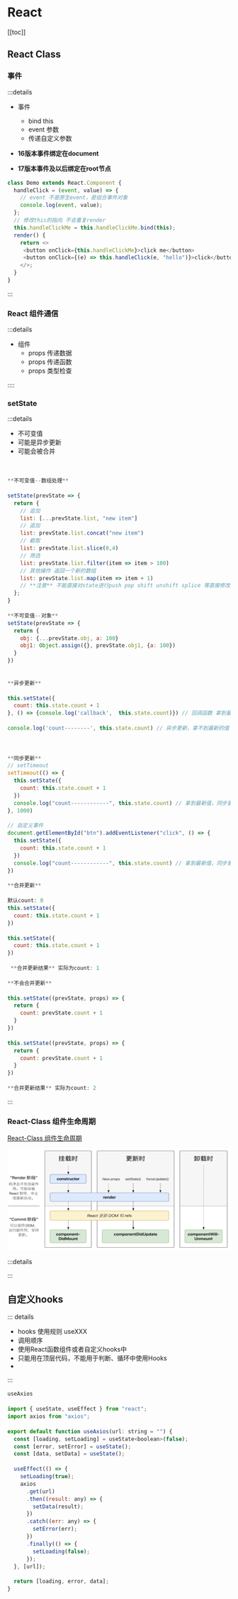 # React


[[toc]]


## React Class

### 事件

:::details

- 事件
  - bind this
  - event 参数
  - 传递自定义参数
  
- **16版本事件绑定在document**
- **17版本事件及以后绑定在root节点**


```js
class Demo extends React.Component {
  handleClick = (event, value) => {
    // event 不是原生event，是组合事件对象
    console.log(event, value);
  };
  // 修改this的指向 不会重复render
  this.handleClickMe = this.handleClickMe.bind(this);
  render() {
    return <>
     <button onClick={this.handleClickMe}>click me</button>
     <button onClick={(e) => this.handleClick(e, "hello")}>click</button>
    </>;
  }
}
```
:::


### React 组件通信

:::details
- 组件
  - props 传递数据
  - props 传递函数
  - props 类型检查

::::

### setState

:::details

- 不可变值
- 可能是异步更新
- 可能会被合并

```js


**不可变值--数组处理**

setState(prevState => {
  return {
    // 追加
    list: [...prevState.list, "new item"]
    // 追加
    list: prevState.list.concat("new item")
    // 截取
    list: prevState.list.slice(0,4)
    // 筛选
    list: prevState.list.filter(item => item > 100)
    // 其他操作 返回一个新的数组
    list: prevState.list.map(item => item + 1)
    // **注意** 不能直接对state进行push pop shift unshift splice 等直接修改数组的操作
  };
}

**不可变值--对象**
setState(prevState => {
  return {
    obj: {...prevState.obj, a: 100}
    obj1: Object.assign({}, prevState.obj1, {a: 100})
  }
})


**异步更新**

this.setState({
  count: this.state.count + 1
}, () => {console.log('callback',  this.state.count)}) // 回调函数 拿到最新的count值

console.log('count--------', this.state.count) // 异步更新，拿不到最新的值



**同步更新**
// setTimeout
setTimeout(() => {
  this.setState({
    count: this.state.count + 1
  })
  console.log("count------------", this.state.count) // 拿到最新值，同步更新
}, 1000)

// 自定义事件
document.getElementById("btn").addEventListener("click", () => {
  this.setState({
    count: this.state.count + 1
  })
  console.log("count------------", this.state.count) // 拿到最新值，同步更新
})

**合并更新**

默认count: 0
this.setState({
  count: this.state.count + 1
})

this.setState({
  count: this.state.count + 1
})
 
 **合并更新结果** 实际为count: 1

**不会合并更新**

this.setState((prevState, props) => {
  return {
    count: prevState.count + 1
  }
})

this.setState((prevState, props) => {
  return {
    count: prevState.count + 1
  }
})

**合并更新结果** 实际为count: 2

```
:::


### React-Class 组件生命周期

[React-Class 组件生命周期](https://projects.wojtekmaj.pl/react-lifecycle-methods-diagram/)

![React-Class 组件生命周期](../public/Snipaste_2025-04-13_14-16-43.jpg)

:::details


:::



## 自定义hooks

::: details
- hooks 使用规则  useXXX
- 调用顺序
- 使用React函数组件或者自定义hooks中
- 只能用在顶层代码，不能用于判断、循环中使用Hooks
- 
:::
```jsx
useAxios

import { useState, useEffect } from "react";
import axios from "axios";

export default function useAxios(url: string = "") {
  const [loading, setLoading] = useState<boolean>(false);
  const [error, setError] = useState();
  const [data, setData] = useState();

  useEffect(() => {
    setLoading(true);
    axios
      .get(url)
      .then((result: any) => {
        setData(result);
      })
      .catch((err: any) => {
        setError(err);
      })
      .finally(() => {
        setLoading(false);
      });
  }, [url]);

  return [loading, error, data];
}

```